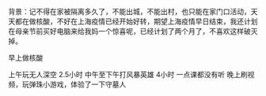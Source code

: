 背景：记不得在家被隔离多久了，不能出城，不能出村，也只能在家门口活动，天天都在做核酸，不好在上海疫情已经开始好转，期望上海疫情早日结束，我还计划在母亲节前买好电脑来给我妈一个惊喜呢，已经计划了两个月了，不喜欢这样破灭掉。

早上做核酸

上午玩无人深空 2.5小时
中午至下午打风暴英雄    4小时
一点课都没有听
晚上刷视频，玩弹珠小游戏，体验了一下守墓人
